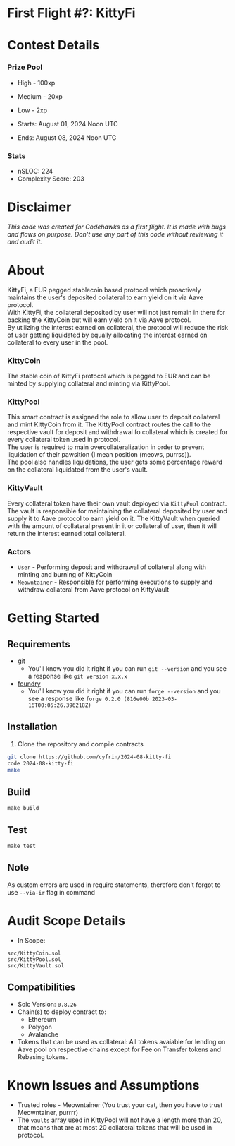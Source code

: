# First Flight #?: KittyFi

# Contest Details

### Prize Pool

- High - 100xp
- Medium - 20xp
- Low - 2xp

- Starts: August 01, 2024 Noon UTC
- Ends: August 08, 2024 Noon UTC

### Stats

- nSLOC: 224
- Complexity Score: 203

[//]: # (contest-details-open)

# Disclaimer

_This code was created for Codehawks as a first flight. It is made with bugs and flaws on purpose._
_Don't use any part of this code without reviewing it and audit it._

# About
KittyFi, a EUR pegged stablecoin based protocol which proactively maintains the user's deposited collateral to earn yield on it via Aave protocol. <br>
With KittyFi, the collateral deposited by user will not just remain in there for backing the KittyCoin but will earn yield on it via Aave protocol. <br>
By utilizing the interest earned on collateral, the protocol will reduce the risk of user getting liquidated by equally allocating the interest earned on collateral to every user in the pool.

### KittyCoin
The stable coin of KittyFi protocol which is pegged to EUR and can be minted by supplying collateral and minting via KittyPool.

### KittyPool
This smart contract is assigned the role to allow user to deposit collateral and mint KittyCoin from it. The KittyPool contract routes the call to the respective vault for deposit and withdrawal fo collateral which is created for every collateral token used in protocol. <br>
The user is required to main overcollateralization in order to prevent liquidation of their pawsition (I mean position (meows, purrss)). <br>
The pool also handles liquidations, the user gets some percentage reward on the collateral liquidated from the user's vault.

### KittyVault
Every collateral token have their own vault deployed via `KittyPool` contract.
The vault is responsible for maintaining the collateral deposited by user and supply it to Aave protocol to earn yield on it.
The KittyVault when queried with the amount of collateral present in it or collateral of user, then it will return the interest earned total collateral.

### Actors
- `User` - Performing deposit and withdrawal of collateral along with minting and burning of KittyCoin
- `Meowntainer` - Responsible for performing executions to supply and withdraw collateral from Aave protocol on KittyVault

[//]: # (contest-details-close)

[//]: # (getting-started-open)

# Getting Started

## Requirements

- [git](https://git-scm.com/book/en/v2/Getting-Started-Installing-Git)
  - You'll know you did it right if you can run `git --version` and you see a response like `git version x.x.x`
- [foundry](https://getfoundry.sh/)
  - You'll know you did it right if you can run `forge --version` and you see a response like `forge 0.2.0 (816e00b 2023-03-16T00:05:26.396218Z)`

## Installation

1. Clone the repository and compile contracts
```bash 
git clone https://github.com/cyfrin/2024-08-kitty-fi
code 2024-08-kitty-fi
make
```

## Build

```
make build
```

## Test

```
make test
```

## Note

As custom errors are used in require statements, therefore don't forgot to use `--via-ir` flag in command

[//]: # (getting-started-close)

[//]: # (scope-open)

# Audit Scope Details

- In Scope:
```
src/KittyCoin.sol
src/KittyPool.sol
src/KittyVault.sol
```

## Compatibilities

- Solc Version: `0.8.26`
- Chain(s) to deploy contract to:
  - Ethereum
  - Polygon
  - Avalanche
- Tokens that can be used as collateral: All tokens avaiable for lending on Aave pool on respective chains except for Fee on Transfer tokens and Rebasing tokens.

[//]: # (scope-close)

[//]: # (known-issues-open)

# Known Issues and Assumptions

- Trusted roles - Meowntainer (You trust your cat, then you have to trust Meowntainer, purrrr)
- The `vaults` array used in KittyPool will not have a length more than 20, that means that are at most 20 collateral tokens that will be used in protocol.

[//]: # (known-issues-close)
